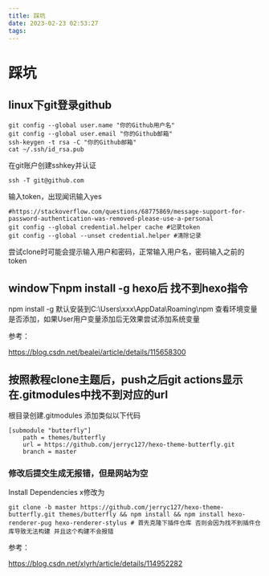 ```yaml
---
title: 踩坑
date: 2023-02-23 02:53:27
tags:
---
```

# 踩坑
## linux下git登录github
```
git config --global user.name "你的Github用户名"
git config --global user.email "你的Github邮箱"
ssh-keygen -t rsa -C "你的Github邮箱"
cat ~/.ssh/id_rsa.pub
```
在git账户创建sshkey并认证
```
ssh -T git@github.com
```
输入token，出现闻讯输入yes
```
#https://stackoverflow.com/questions/68775869/message-support-for-password-authentication-was-removed-please-use-a-personal
git config --global credential.helper cache #记录token
git config --global --unset credential.helper #清除记录
```
尝试clone时可能会提示输入用户和密码，正常输入用户名，密码输入之前的token
## window下npm install -g hexo后 找不到hexo指令
npm install -g 默认安装到C:\Users\xxx\AppData\Roaming\npm 查看环境变量是否添加，如果User用户变量添加后无效果尝试添加系统变量

参考：

https://blog.csdn.net/bealei/article/details/115658300
## 按照教程clone主题后，push之后git actions显示在.gitmodules中找不到对应的url
根目录创建.gitmodules 添加类似以下代码
```
[submodule "butterfly"]
	path = themes/butterfly
	url = https://github.com/jerryc127/hexo-theme-butterfly.git
	branch = master
```
### 修改后提交生成无报错，但是网站为空
Install Dependencies x修改为
```
git clone -b master https://github.com/jerryc127/hexo-theme-butterfly.git themes/butterfly && npm install && npm install hexo-renderer-pug hexo-renderer-stylus # 首先克隆下插件仓库 否则会因为找不到插件仓库导致无法构建 并且这个构建不会报错
```
参考：

https://blog.csdn.net/xlyrh/article/details/114952282
